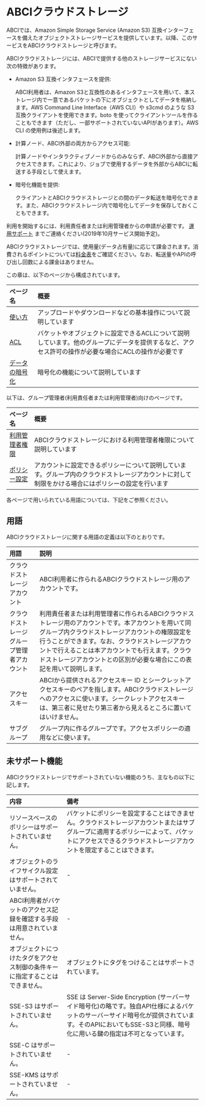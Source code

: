 # ABCIクラウドストレージ

ABCIでは、Amazon Simple Storage Service (Amazon S3) 互換インターフェースを備えたオブジェクトストレージサービスを提供しています。以降、このサービスをABCIクラウドストレージと呼びます。

ABCIクラウドストレージには、ABCIで提供する他のストレージサービスにない次の特徴があります。

- Amazon S3 互換インタフェースを提供:  

    ABCI利用者は、Amazon S3と互換性のあるインタフェースを用いて、本ストレージ内で一意であるバケットの下にオブジェクトとしてデータを格納します。AWS Command Line Interface（AWS CLI）や s3cmd のような S3 互換クライアントを使用できます。boto を使ってクライアントツールを作ることもできます（ただし、一部サポートされていないAPIがあります）。AWS CLI の使用例は後述します。

- 計算ノード、ABCI外部の両方からアクセス可能:

    計算ノードやインタラクティブノードからのみならず、ABCI外部から直接アクセスできます。これにより、ジョブで使用するデータを外部からABCIに転送する手段として使えます。

- 暗号化機能を提供:

    クライアントとABCIクラウドストレージとの間のデータ転送を暗号化できます。また、ABCIクラウドストレージ内で暗号化してデータを保存しておくこともできます。

利用を開始するには、利用責任者または利用管理者からの申請が必要です。
[運用サポート](https://abci.ai/ja/how_to_use/user_support.html) までご連絡ください(2019年10月サービス開始予定)。

ABCIクラウドストレージでは、使用量(データ占有量)に応じて課金されます。消費されるポイントについては[料金表](https://abci.ai/ja/how_to_use/tariffs.html)をご確認ください。なお、転送量やAPIの呼び出し回数による課金はありません。

この章は、以下のページから構成されています。

| ページ名 | 概要 |
|:--|:--|
| [使い方](abci-cloudstorage/usage.md) | アップロードやダウンロードなどの基本操作について説明しています |
| [ACL](abci-cloudstorage/acl.md) | バケットやオブジェクトに設定できるACLについて説明しています。他のグループにデータを提供するなど、アクセス許可の操作が必要な場合にACLの操作が必要です |
| [データの暗号化](abci-cloudstorage/encryption.md) | 暗号化の機能について説明しています |

以下は、グループ管理者(利用責任者または利用管理者)向けのページです。

| ページ名 | 概要 |
|:--|:--|
| [利用管理者権限](abci-cloudstorage/management.md) | ABCIクラウドストレージにおける利用管理者権限について説明しています |
| [ポリシー設定](abci-cloudstorage/policy.md) | アカウントに設定できるポリシーについて説明しています。グループ内のクラウドストレージアカウントに対して制限をかける場合にはポリシーの設定を行います |

各ページで用いられている用語については、下記をご参照ください。


## 用語

ABCIクラウドストレージに関する用語の定義は以下のとおりです。

| 用語 | 説明 |
|:--|:--|
| クラウドストレージアカウント | ABCI利用者に作られるABCIクラウドストレージ用のアカウントです。 |
| クラウドストレージグループ管理者アカウント| 利用責任者または利用管理者に作られるABCIクラウドストレージ用のアカウントです。本アカウントを用いて同グループ内クラウドストレージアカウントの権限設定を行うことができます。なお、クラウドストレージアカウントで行えることは本アカウントでも行えます。クラウドストレージアカウントとの区別が必要な場合にこの表記を用いて説明します。 |
| アクセスキー | ABCIから提供されるアクセスキー ID とシークレットアクセスキーのペアを指します。ABCIクラウドストレージへのアクセスに使います。シークレットアクセスキーは、第三者に見せたり第三者から見えるところに置いてはいけません。 |
| サブグループ | グループ内に作るグループです。アクセスポリシーの適用などに使います。 |


## 未サポート機能

ABCIクラウドストレージでサポートされていない機能のうち、主なもの以下に記します。

| 内容 | 備考 |
| :-- | :-- |
| リソースベースのポリシーはサポートされていません。| バケットにポリシーを設定することはできません。クラウドストレージアカウントまたはサブグループに適用するポリシーによって、バケットにアクセスできるクラウドストレージアカウントを限定することはできます。|
| オブジェクトのライフサイクル設定はサポートされていません。	| - |
| ABCI利用者がバケットのアクセス記録を確認する手段は用意されていません。 | <!--  調査が必要な場合にはお問い合わせください?  -->- |
| オブジェクトにつけたタグをアクセス制御の条件キーに指定することはできません。	 | オブジェクトにタグをつけることはサポートされています。 |
| SSE-S3 はサポートされていません。     | SSE は Server-Side Encryption (サーバーサイド暗号化)の略です。独自API仕様によるバケットのサーバーサイド暗号化が提供されています。そのAPIにおいてもSSE-S3と同様、暗号化に用いる鍵の指定は不可となっています。 |
| SSE-C はサポートされていません。 | - |
| SSE-KMS はサポートされていません。 | - |

